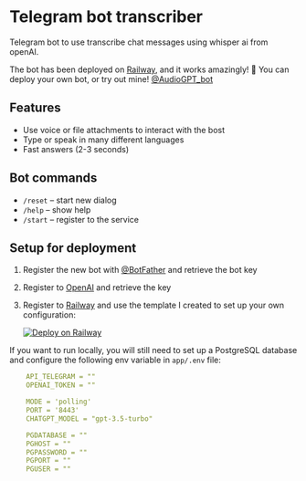 # Telegram bot transcriber

Telegram bot to use transcribe chat messages using whisper ai from openAI.

The bot has been deployed on [Railway](https://railway.app), and it works amazingly! 🚀
You can deploy your own bot, or try out mine! [@AudioGPT_bot](https://t.me/whisper_to_me_bot)

## Features

* Use voice or file attachments to interact with the bost
* Type or speak in many different languages 
* Fast answers (2-3 seconds)


## Bot commands

* `/reset` – start new dialog
* `/help` – show help
* `/start` – register to the service


## Setup for deployment

1. Register the new bot with [@BotFather](https://core.telegram.org/bots/tutorial) and retrieve the bot key
2. Register to [OpenAI](https://openai.com)  and retrieve the key
3. Register to [Railway](https://railway.app) and use the template I created to set up your own configuration:

   [![Deploy on Railway](https://railway.app/button.svg)](https://railway.app/new/template/rxWKuE?referralCode=c9RZUJ)
   
If you want to run locally, you will still need to set up a PostgreSQL database and configure the following env variable in `app/.env` file:
```YAML
    API_TELEGRAM = ""
    OPENAI_TOKEN = ""

    MODE = 'polling'
    PORT = '8443'
    CHATGPT_MODEL = "gpt-3.5-turbo"

    PGDATABASE = ""
    PGHOST = ""
    PGPASSWORD = ""
    PGPORT = ""
    PGUSER = ""

```





